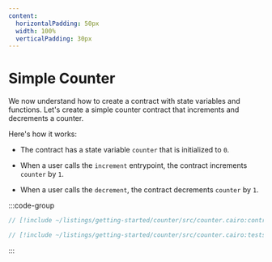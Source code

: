 ```yaml
---
content:
  horizontalPadding: 50px
  width: 100%
  verticalPadding: 30px
---
```


# Simple Counter

We now understand how to create a contract with state variables and functions. Let's create a simple counter contract that increments and decrements a counter.

Here's how it works:

- The contract has a state variable `counter` that is initialized to `0`.

- When a user calls the `increment` entrypoint, the contract increments `counter` by `1`.

- When a user calls the `decrement`, the contract decrements `counter` by `1`.

:::code-group

```rust [contract]
// [!include ~/listings/getting-started/counter/src/counter.cairo:contract]
```

```rust [tests]
// [!include ~/listings/getting-started/counter/src/counter.cairo:tests]
```

:::
